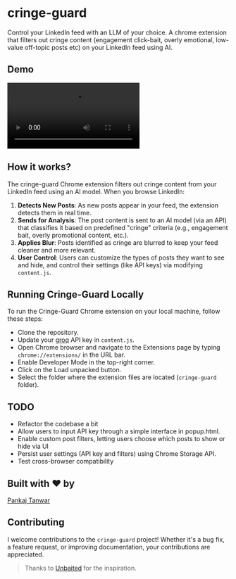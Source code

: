 # cringe-guard

Control your LinkedIn feed with an LLM of your choice. A chrome extension that filters out cringe content (engagement click-bait, overly emotional, low-value off-topic posts etc) on your LinkedIn feed using AI.

## Demo

![Cringe Guard Demo Video](./videos/cringe-guard-demo.mp4)

## How it works?

The cringe-guard Chrome extension filters out cringe content from your LinkedIn feed using an AI model. When you browse LinkedIn:

1. **Detects New Posts**: As new posts appear in your feed, the extension detects them in real time.
2. **Sends for Analysis**: The post content is sent to an AI model (via an API) that classifies it based on predefined "cringe" criteria (e.g., engagement bait, overly promotional content, etc.).
3. **Applies Blur**: Posts identified as cringe are blurred to keep your feed cleaner and more relevant.
4. **User Control**: Users can customize the types of posts they want to see and hide, and control their settings (like 
API keys) via modifying `content.js`.

## Running Cringe-Guard Locally

To run the Cringe-Guard Chrome extension on your local machine, follow these steps:

- Clone the repository.
- Update your [groq](https://groq.com) API key in `content.js`.
- Open Chrome browser and navigate to the Extensions page by typing `chrome://extensions/` in the URL bar.
- Enable Developer Mode in the top-right corner.
- Click on the Load unpacked button.
- Select the folder where the extension files are located (`cringe-guard` folder).

## TODO
- Refactor the codebase a bit
- Allow users to input API key through a simple interface in popup.html.
- Enable custom post filters, letting users choose which posts to show or hide via UI
- Persist user settings (API key and filters) using Chrome Storage API.
- Test cross-browser compatibility

## Built with ❤️ by

[Pankaj Tanwar](https://twitter.com/the2ndfloorguy)

## Contributing

I welcome contributions to the `cringe-guard` project! Whether it's a bug fix, a feature request, or improving documentation, your contributions are appreciated.

> Thanks to [Unbaited](https://github.com/danielpetho/unbaited) for the inspiration.